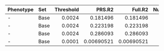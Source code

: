 | Phenotype   | Set   |   Threshold |     PRS.R2 |    Full.R2 |   Null.R2 | Prevalence   |   Coefficient |   Standard.Error |           P |   Num_SNP |   Empirical-P | test    |
|:------------|:------|------------:|-----------:|-----------:|----------:|:-------------|--------------:|-----------------:|------------:|----------:|--------------:|:--------|
| -           | Base  |      0.0024 | 0.181496   | 0.181496   |         0 | -            |      292.663  |          84.7212 | 0.000551474 |       227 |   0.000860999 | early   |
| -           | Base  |      0.0024 | 0.223198   | 0.223198   |         0 | -            |      330.461  |          71.0674 | 3.32002e-06 |       227 |   7.99999e-06 | all     |
| -           | Base  |      0.0024 | 0.286093   | 0.286093   |         0 | -            |      414.587  |          92.8104 | 7.93114e-06 |       227 |   2.4e-05     | late    |
| -           | Base  |      0.0001 | 0.00690521 | 0.00690521 |         0 | -            |      -48.3991 |          70.9848 | 0.495351    |       226 |   0.501955    | ibd_all |
